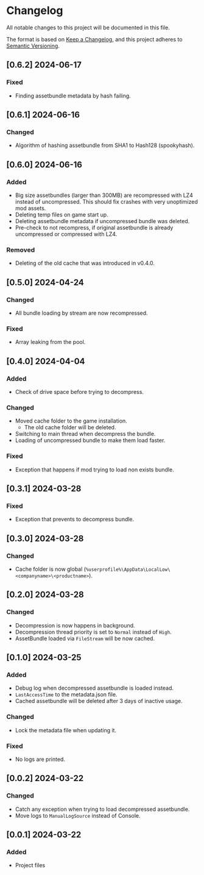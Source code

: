 # Changelog

All notable changes to this project will be documented in this file.

The format is based on [Keep a Changelog](https://keepachangelog.com/en/1.1.0/),
and this project adheres to [Semantic Versioning](https://semver.org/spec/v2.0.0.html).

## [0.6.2] 2024-06-17
### Fixed
- Finding assetbundle metadata by hash failing.

## [0.6.1] 2024-06-16
### Changed
- Algorithm of hashing assetbundle from SHA1 to Hash128 (spookyhash).

## [0.6.0] 2024-06-16
### Added
- Big size assetbundles (larger than 300MB) are recompressed with LZ4 instead of uncompressed. This should fix crashes with very unoptimized mod assets.
- Deleting temp files on game start up.
- Deleting assetbundle metadata if uncompressed bundle was deleted.
- Pre-check to not recompress, if original assetbundle is already uncompressed or compressed with LZ4.
### Removed
- Deleting of the old cache that was introduced in v0.4.0.

## [0.5.0] 2024-04-24
### Changed
- All bundle loading by stream are now recompressed.
### Fixed
- Array leaking from the pool.

## [0.4.0] 2024-04-04
### Added
- Check of drive space before trying to decompress.
### Changed
- Moved cache folder to the game installation. 
    - The old cache folder will be deleted.
- Switching to main thread when decompress the bundle.
- Loading of uncompressed bundle to make them load faster.
### Fixed
- Exception that happens if mod trying to load non exists bundle.

## [0.3.1] 2024-03-28
### Fixed
- Exception that prevents to decompress bundle.

## [0.3.0] 2024-03-28
### Changed
- Cache folder is now global (`%userprofile%\AppData\LocalLow\<companyname>\<productname>`).

## [0.2.0] 2024-03-28
### Changed
- Decompression is now happens in background.
- Decompression thread priority is set to `Normal` instead of `High`.
- AssetBundle loaded via `FileStream` will be now cached.

## [0.1.0] 2024-03-25
### Added
- Debug log when decompressed assetbundle is loaded instead.
- `LastAccessTime` to the metadata.json file.
- Cached assetbundle will be deleted after 3 days of inactive usage.
### Changed
- Lock the metadata file when updating it.
### Fixed
- No logs are printed.

## [0.0.2] 2024-03-22
### Changed
- Catch any exception when trying to load decompressed assetbundle.
- Move logs to `ManualLogSource` instead of Console.

## [0.0.1] 2024-03-22
### Added
- Project files
